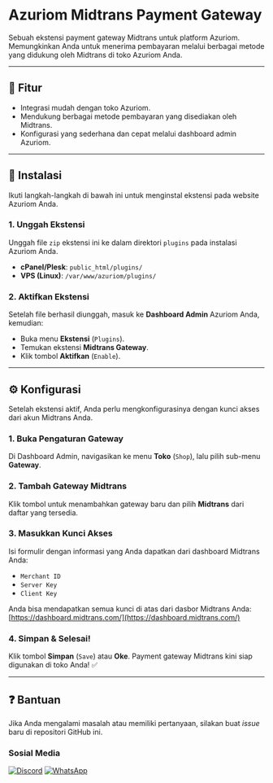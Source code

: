 # Azuriom Midtrans Payment Gateway

Sebuah ekstensi payment gateway Midtrans untuk platform Azuriom. Memungkinkan Anda untuk menerima pembayaran melalui berbagai metode yang didukung oleh Midtrans di toko Azuriom Anda.

---

## 📝 Fitur

- Integrasi mudah dengan toko Azuriom.
- Mendukung berbagai metode pembayaran yang disediakan oleh Midtrans.
- Konfigurasi yang sederhana dan cepat melalui dashboard admin Azuriom.

---

## 🚀 Instalasi

Ikuti langkah-langkah di bawah ini untuk menginstal ekstensi pada website Azuriom Anda.

### 1. Unggah Ekstensi
Unggah file `zip` ekstensi ini ke dalam direktori `plugins` pada instalasi Azuriom Anda.
* **cPanel/Plesk**: `public_html/plugins/`
* **VPS (Linux)**: `/var/www/azuriom/plugins/`

### 2. Aktifkan Ekstensi
Setelah file berhasil diunggah, masuk ke **Dashboard Admin** Azuriom Anda, kemudian:
- Buka menu **Ekstensi** (`Plugins`).
- Temukan ekstensi **Midtrans Gateway**.
- Klik tombol **Aktifkan** (`Enable`).

---

## ⚙️ Konfigurasi

Setelah ekstensi aktif, Anda perlu mengkonfigurasinya dengan kunci akses dari akun Midtrans Anda.

### 1. Buka Pengaturan Gateway
Di Dashboard Admin, navigasikan ke menu **Toko** (`Shop`), lalu pilih sub-menu **Gateway**.

### 2. Tambah Gateway Midtrans
Klik tombol untuk menambahkan gateway baru dan pilih **Midtrans** dari daftar yang tersedia.

### 3. Masukkan Kunci Akses
Isi formulir dengan informasi yang Anda dapatkan dari dashboard Midtrans Anda:
- `Merchant ID`
- `Server Key`
- `Client Key`

Anda bisa mendapatkan semua kunci di atas dari dasbor Midtrans Anda: [https://dashboard.midtrans.com/](https://dashboard.midtrans.com/)

### 4. Simpan & Selesai!
Klik tombol **Simpan** (`Save`) atau **Oke**. Payment gateway Midtrans kini siap digunakan di toko Anda! ✅

---

## ❓ Bantuan

Jika Anda mengalami masalah atau memiliki pertanyaan, silakan buat *issue* baru di repositori GitHub ini.

### Sosial Media
[![Discord](https://img.shields.io/badge/Discord-%235865F2.svg?&logo=discord&logoColor=white)](https://discord.gg/bKmj3x6t83)
[![WhatsApp](https://img.shields.io/badge/WhatsApp-25D366?logo=whatsapp&logoColor=white)](https://wa.me/6285258688255)
